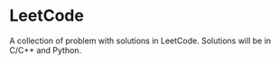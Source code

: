 # LeetCode
A collection of problem with solutions in LeetCode.  Solutions will be in C/C++ and Python. 
